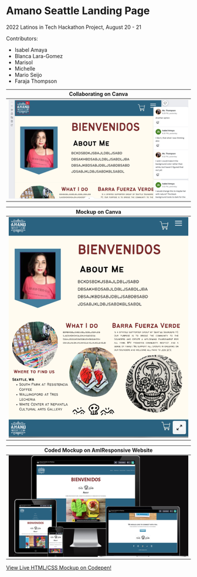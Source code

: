 # Amano Seattle Landing Page

2022 Latinos in Tech Hackathon Project, August 20 - 21

Contributors:

- Isabel Amaya
- Blanca Lara-Gomez
- Marisol
- Michelle
- Mario Seijo
- Faraja Thompson

|                                 <b>Collaborating on Canva</b>                                 |
| :-------------------------------------------------------------------------------------------: |
| ![Canva Mockup](https://github.com/Faraja17/amanoseattle/blob/main/images/canva.png?raw=true) |

|                                     <b>Mockup on Canva</b>                                     |
| :--------------------------------------------------------------------------------------------: |
| ![Canva Mockup](https://github.com/Faraja17/amanoseattle/blob/main/images/canva2.png?raw=true) |

|                            <b>Coded Mockup on AmIResponsive Website</b>                             |
| :-------------------------------------------------------------------------------------------------: |
| ![AmIResponsive](https://github.com/Faraja17/amanoseattle/blob/main/images/responsive.png?raw=true) |

[View Live HTML/CSS Mockup on Codepen!](https://codepen.io/faraja17/full/yLKZWQb)
